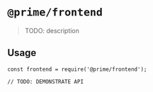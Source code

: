 # `@prime/frontend`

> TODO: description

## Usage

```
const frontend = require('@prime/frontend');

// TODO: DEMONSTRATE API
```
